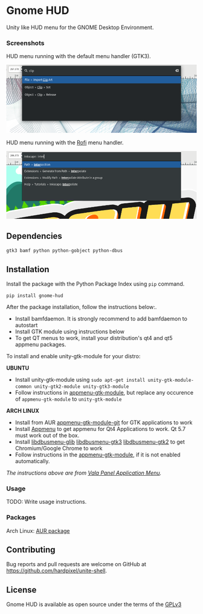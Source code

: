 # Gnome HUD
Unity like HUD menu for the GNOME Desktop Environment.

### Screenshots
HUD menu running with the default menu handler (GTK3).

![Screenshot](/screenshot.png)

HUD menu running with the [Rofi](https://github.com/DaveDavenport/rofi) menu handler.

![Settings](/screenshot-rofi.png)

## Dependencies
```
gtk3 bamf python python-gobject python-dbus
```

## Installation
Install the package with the Python Package Index using `pip` command.
```
pip install gnome-hud
```

After the package installation, follow the instructions below:.
- Install bamfdaemon. It is strongly recommend to add bamfdaemon to autostart
- Install GTK module using instructions below
- To get QT menus to work, install your distribution's qt4 and qt5 appmenu packages.

To install and enable unity-gtk-module for your distro:

**UBUNTU**
* Install unity-gtk-module using `sudo apt-get install unity-gtk-module-common unity-gtk2-module unity-gtk3-module`
* Follow instructions in [appmenu-gtk-module](https://github.com/rilian-la-te/vala-panel-appmenu/blob/master/subprojects/appmenu-gtk-module/README.md), but replace any occurence of `appmenu-gtk-module` to `unity-gtk-module`

**ARCH LINUX**
* Install from AUR [appmenu-gtk-module-git](https://aur.archlinux.org/packages/appmenu-gtk-module-git/) for GTK applications to work
* Install [Appmenu](https://www.archlinux.org/packages/community/x86_64/appmenu-qt4/) to get appmenu for Qt4 Applications to work. Qt 5.7 must work out of the box.
* Install [libdbusmenu-glib](https://archlinux.org/packages/libdbusmenu-glib/) [libdbusmenu-gtk3](https://archlinux.org/packages/libdbusmenu-gtk3/) [libdbusmenu-gtk2](https://archlinux.org/packages/libdbusmenu-gtk2/) to get Chromium/Google Chrome to work
* Follow instructions in the [appmenu-gtk-module](https://github.com/rilian-la-te/vala-panel-appmenu/blob/master/subprojects/appmenu-gtk-module/README.md), if it is not enabled automatically.

*The instructions above are from [Vala Panel Application Menu](https://github.com/rilian-la-te/vala-panel-appmenu).*

### Usage
TODO: Write usage instructions.

### Packages
Arch Linux: [AUR package](https://aur.archlinux.org/packages/gnome-hud)

## Contributing
Bug reports and pull requests are welcome on GitHub at https://github.com/hardpixel/unite-shell.

## License
Gnome HUD is available as open source under the terms of the [GPLv3](http://www.gnu.org/licenses/gpl-3.0.en.html)
